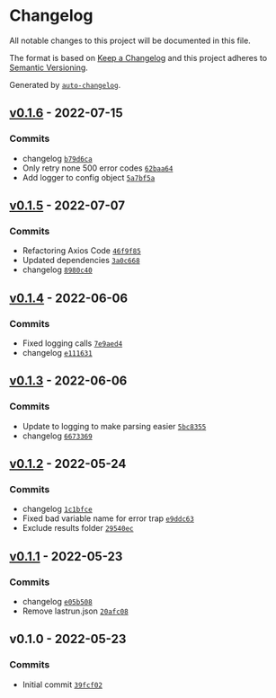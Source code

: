 # Changelog

All notable changes to this project will be documented in this file.

The format is based on [Keep a Changelog](https://keepachangelog.com/en/1.0.0/)
and this project adheres to [Semantic Versioning](https://semver.org/spec/v2.0.0.html).

Generated by [`auto-changelog`](https://github.com/CookPete/auto-changelog).

## [v0.1.6](https://github.com/martinholden-skillsoft/percipio-download-content-metadata-as-json/compare/v0.1.5...v0.1.6) - 2022-07-15

### Commits

- changelog [`b79d6ca`](https://github.com/martinholden-skillsoft/percipio-download-content-metadata-as-json/commit/b79d6ca0d1fba5fbd5beee47ae43db1ac353b7db)
- Only retry none 500 error codes [`62baa64`](https://github.com/martinholden-skillsoft/percipio-download-content-metadata-as-json/commit/62baa648c7d5cffbc740126c55ac2aa36e9a515c)
- Add logger to config object [`5a7bf5a`](https://github.com/martinholden-skillsoft/percipio-download-content-metadata-as-json/commit/5a7bf5a93d60d786c77eb4b9716f901dd2905c61)

## [v0.1.5](https://github.com/martinholden-skillsoft/percipio-download-content-metadata-as-json/compare/v0.1.4...v0.1.5) - 2022-07-07

### Commits

- Refactoring Axios Code [`46f9f85`](https://github.com/martinholden-skillsoft/percipio-download-content-metadata-as-json/commit/46f9f85fc1cc938db81a7730f6bcfade27a4ea4e)
- Updated dependencies [`3a0c668`](https://github.com/martinholden-skillsoft/percipio-download-content-metadata-as-json/commit/3a0c6688c1b45799c5169215e3a6424dd99559f7)
- changelog [`8980c40`](https://github.com/martinholden-skillsoft/percipio-download-content-metadata-as-json/commit/8980c40e3be5667d831a27edf276ecbaebf2d37a)

## [v0.1.4](https://github.com/martinholden-skillsoft/percipio-download-content-metadata-as-json/compare/v0.1.3...v0.1.4) - 2022-06-06

### Commits

- Fixed logging calls [`7e9aed4`](https://github.com/martinholden-skillsoft/percipio-download-content-metadata-as-json/commit/7e9aed4361cb5fee9a806cc15e79780da443b21c)
- changelog [`e111631`](https://github.com/martinholden-skillsoft/percipio-download-content-metadata-as-json/commit/e111631e6bc848f6296750a13e8696879fd0948b)

## [v0.1.3](https://github.com/martinholden-skillsoft/percipio-download-content-metadata-as-json/compare/v0.1.2...v0.1.3) - 2022-06-06

### Commits

- Update to logging to make parsing easier [`5bc8355`](https://github.com/martinholden-skillsoft/percipio-download-content-metadata-as-json/commit/5bc8355d972337cb1813d7b8e4db8862acdd470f)
- changelog [`6673369`](https://github.com/martinholden-skillsoft/percipio-download-content-metadata-as-json/commit/66733695fa01247960e4e62a0dd06ebf46431ad5)

## [v0.1.2](https://github.com/martinholden-skillsoft/percipio-download-content-metadata-as-json/compare/v0.1.1...v0.1.2) - 2022-05-24

### Commits

- changelog [`1c1bfce`](https://github.com/martinholden-skillsoft/percipio-download-content-metadata-as-json/commit/1c1bfce46df204c0d4dd9a9102c25f39806755bb)
- Fixed bad variable name for error trap [`e9ddc63`](https://github.com/martinholden-skillsoft/percipio-download-content-metadata-as-json/commit/e9ddc637d445354f04cc0119ebf278bf28c80822)
- Exclude results folder [`29540ec`](https://github.com/martinholden-skillsoft/percipio-download-content-metadata-as-json/commit/29540ece82ccfe4fcf8db2796e2ec0e4a8e2c3a7)

## [v0.1.1](https://github.com/martinholden-skillsoft/percipio-download-content-metadata-as-json/compare/v0.1.0...v0.1.1) - 2022-05-23

### Commits

- changelog [`e05b508`](https://github.com/martinholden-skillsoft/percipio-download-content-metadata-as-json/commit/e05b50878715dd1f9d40650f3d0043f0198e47c1)
- Remove lastrun.json [`20afc08`](https://github.com/martinholden-skillsoft/percipio-download-content-metadata-as-json/commit/20afc085d4d0c98345488a91ea924955b291c732)

## v0.1.0 - 2022-05-23

### Commits

- Initial commit [`39fcf02`](https://github.com/martinholden-skillsoft/percipio-download-content-metadata-as-json/commit/39fcf02308abdd9fb630d6d8fd1e18bb71d81312)
